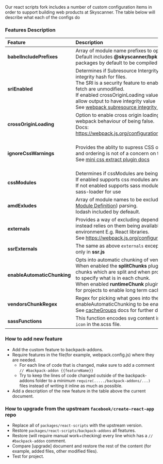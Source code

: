 Our react scripts fork includes a number of custom configuration items in order to support building web products at Skyscanner. The table below will describe what each of the configs do

### Features Description

| Feature | Description | Default Value |
|:---|:--|:---|
| **babelIncludePrefixes** | Array of module name prefixes to opt into babel compilation. <br> Default includes **@skyscanner/bpk-, bpk- and saddlebag-** packages by default to be compiled | **[@skyscanner/bpk-, bpk- and saddlebag-]** |
| **sriEnabled** | Determines if Subresource Intergrity is used during build to add an integrity hash for files. <br> The SRI is a security feature to enable browsers to verify the files they fetch are unmodified. <br> If enabled crossOriginLoading value is overriden with anonymous to allow output to have integrity value <br> See [webpack subresource integrity docs](https://github.com/waysact/webpack-subresource-integrity/blob/master/README.md) | **false** (this is currently the default in the future security may want to make it true by default but pending them still trying things about) |
| **crossOriginLoading** | Option to enable cross origin loading of chunks to modify the default webpack behaviour of being false. <br> Docs: https://webpack.js.org/configuration/output/#outputcrossoriginloading | **false** |
| **ignoreCssWarnings** | Provides the ablity to supress CSS ordering warnings when its safe and ordering is not of a concern on the output <br> See [mini css extract plugin docs](https://github.com/webpack-contrib/mini-css-extract-plugin#remove-order-warnings) | **false** - by default we should care about order as it can sometimes have an output impact |
| **cssModules** | Determines if cssModules are being used. <br> If enabled supports css modules and configures css-loader for use <br> If not enabled supports sass modules in the project and configures sass-loader for use | **true** |
| **amdExludes** | Array of module names to be excluded from AMD ([Asynchronous Module Definition](https://webpack.js.org/api/module-methods/#amd)) parsing.<br> lodash included by defeault. | **['lodash']** |
| **externals** | Provides a way of excluding dependencies from the bundles and instead relies on them being available at runtime on the clients environment E.g. React libraries.<br> See https://webpack.js.org/configuration/externals/ | **{}** |
| **ssrExternals** | The same as above `externals` except used for server side rendering only in **ssr.js** | **{}** |
| **enableAutomaticChunking** | Opts into automatic chunking of vender, common and app code.<br> When enabled the **splitChunks** plugin creates vender and common chunks which are split and when provided uses the `venderChunkRegex` to specify what is in each chunk.<br> When enabled **runtimeChunk** plugin creates a separate runtime chunk for projects to enable long term caching. | **false** |
| **vendorsChunkRegex** | Regex for picking what goes into the vendors chunk. Requires enableAutomaticChunking to be enabled.<br> See [cacheGroups](https://webpack.js.org/plugins/split-chunks-plugin/#splitchunkscachegroups) docs for further details. |  |
| **sassFunctions** | This function encodes svg content into `base64` when there is a `bpk-icon` in the.scss file. |  |

### How to add new feature

- Add the custom feature to backpack-addons.
- Require features in the file(for example, webpack.config.js) where they are needed.
  - For each line of code that is changed, make sure to add a comment `// #backpack-addon {{featureName}}`
  - Try to keep the lines of code changed outside of the backpack-addons folder to a minimum
`require(...../backpack-addons/...)` files instead of writing it inline as much as possible.
- Add a description of the new feature in the table above the current document.

### How to upgrade from the upstream `facebook/create-react-app` repo
- Replace all of `packages/react-scripts` with the upstream version.
- Restore `packages/react-scripts/backpack-addons` all features.
- Restore (will require manual work+checking) every line which has a `// #backpack-addon` comment.
- Compare [upgrade] document and restore the rest of the content (for example, added files, other modified files).
- Test for project.

